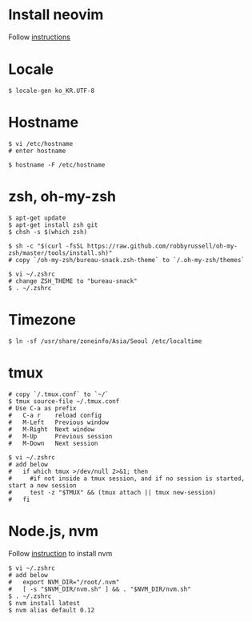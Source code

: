 # Install neovim

Follow [instructions](https://github.com/neovim/neovim/wiki/Installing-Neovim)

# Locale

```
$ locale-gen ko_KR.UTF-8
```

# Hostname

```
$ vi /etc/hostname
# enter hostname

$ hostname -F /etc/hostname
```

# zsh, oh-my-zsh

```
$ apt-get update
$ apt-get install zsh git
$ chsh -s $(which zsh)

$ sh -c "$(curl -fsSL https://raw.github.com/robbyrussell/oh-my-zsh/master/tools/install.sh)"
# copy `/oh-my-zsh/bureau-snack.zsh-theme` to `/.oh-my-zsh/themes`

$ vi ~/.zshrc
# change ZSH_THEME to "bureau-snack"
$ . ~/.zshrc
```

# Timezone

```
$ ln -sf /usr/share/zoneinfo/Asia/Seoul /etc/localtime
```

# tmux

```
# copy `/.tmux.conf` to `~/`
$ tmux source-file ~/.tmux.conf
# Use C-a as prefix
#   C-a r    reload config
#   M-Left   Previous window
#   M-Right  Next window
#   M-Up     Previous session
#   M-Down   Next session

$ vi ~/.zshrc
# add below
#   if which tmux >/dev/null 2>&1; then
#     #if not inside a tmux session, and if no session is started, start a new session
#     test -z "$TMUX" && (tmux attach || tmux new-session)
#   fi
```

# Node.js, nvm

Follow [instruction](https://github.com/creationix/nvm#install-script) to install nvm

```
$ vi ~/.zshrc
# add below
#   export NVM_DIR="/root/.nvm"
#   [ -s "$NVM_DIR/nvm.sh" ] && . "$NVM_DIR/nvm.sh"
$ . ~/.zshrc
$ nvm install latest
$ nvm alias default 0.12
```
